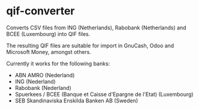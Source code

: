 # qif-converter
Converts CSV files from ING (Netherlands), Rabobank (Netherlands) and BCEE (Luxembourg) into QIF files.

The resulting QIF files are suitable for import in GnuCash, Odoo and Microsoft Money, amongst others.

Currently it works for the following banks:
* ABN AMRO (Nederland)
* ING (Nederland)
* Rabobank (Nederland)
* Spuerkees / BCEE (Banque et Caisse d'Epargne de l'Etat) (Luxembourg)
* SEB Skandinaviska Enskilda Banken AB (Sweden)
